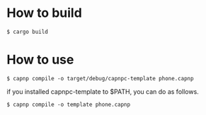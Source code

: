 # How to build 
```
$ cargo build 
```

# How to use 
```
$ capnp compile -o target/debug/capnpc-template phone.capnp
```

if you installed capnpc-template to $PATH, you can do as follows.

```
$ capnp compile -o template phone.capnp
```
